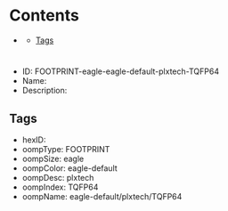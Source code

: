 



Contents
========

* [](#)
	* [Tags](#tags)

# 

- ID: FOOTPRINT-eagle-eagle-default-plxtech-TQFP64
- Name: 
- Description: 

## Tags

- hexID: 
- oompType: FOOTPRINT
- oompSize: eagle
- oompColor: eagle-default
- oompDesc: plxtech
- oompIndex: TQFP64
- oompName: eagle-default/plxtech/TQFP64
